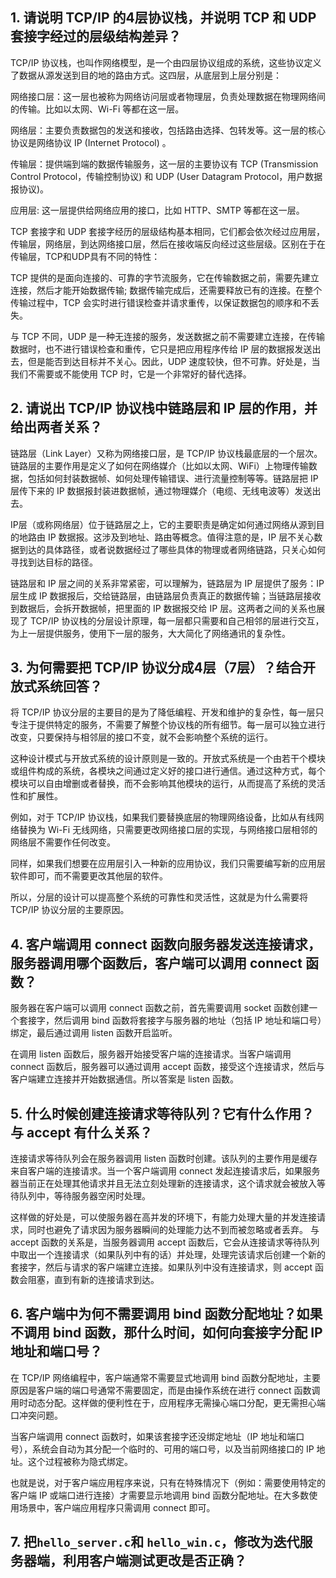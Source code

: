## 1. 请说明 TCP/IP 的4层协议栈，并说明 TCP 和 UDP 套接字经过的层级结构差异？

TCP/IP 协议栈，也叫作网络模型，是一个由四层协议组成的系统，这些协议定义了数据从源发送到目的地的路由方式。这四层，从底层到上层分别是：

网络接口层：这一层也被称为网络访问层或者物理层，负责处理数据在物理网络间的传输。比如以太网、Wi-Fi 等都在这一层。

网络层：主要负责数据包的发送和接收，包括路由选择、包转发等。这一层的核心协议是网络协议 IP (Internet Protocol) 。

传输层：提供端到端的数据传输服务，这一层的主要协议有 TCP (Transmission Control Protocol，传输控制协议) 和 UDP (User Datagram Protocol，用户数据报协议)。

应用层: 这一层提供给网络应用的接口，比如 HTTP、SMTP 等都在这一层。

TCP 套接字和 UDP 套接字经历的层级结构基本相同，它们都会依次经过应用层，传输层，网络层，到达网络接口层，然后在接收端反向经过这些层级。区别在于在传输层，TCP和UDP具有不同的特性：

TCP 提供的是面向连接的、可靠的字节流服务，它在传输数据之前，需要先建立连接，然后才能开始数据传输; 数据传输完成后，还需要释放已有的连接。在整个传输过程中，TCP 会实时进行错误检查并请求重传，以保证数据包的顺序和不丢失。

与 TCP 不同，UDP 是一种无连接的服务，发送数据之前不需要建立连接，在传输数据时，也不进行错误检查和重传，它只是把应用程序传给 IP 层的数据报发送出去，但是能否到达目标并不关心。因此，UDP 速度较快，但不可靠。好处是，当我们不需要或不能使用 TCP 时，它是一个非常好的替代选择。

## 2. 请说出 TCP/IP 协议栈中链路层和 IP 层的作用，并给出两者关系？

链路层（Link Layer）又称为网络接口层，是 TCP/IP 协议栈最底层的一个层次。链路层的主要作用是定义了如何在网络媒介（比如以太网、WiFi）上物理传输数据，包括如何封装数据帧、如何处理传输错误、进行流量控制等等。链路层把 IP 层传下来的 IP 数据报封装进数据帧，通过物理媒介（电缆、无线电波等）发送出去。

IP层（或称网络层）位于链路层之上，它的主要职责是确定如何通过网络从源到目的地路由 IP 数据报。这涉及到地址、路由等概念。值得注意的是，IP 层不关心数据到达的具体路径，或者说数据经过了哪些具体的物理或者网络链路，只关心如何寻找到达目标的路径。

链路层和 IP 层之间的关系非常紧密，可以理解为，链路层为 IP 层提供了服务：IP 层生成 IP 数据报后，交给链路层，由链路层负责真正的数据传输；当链路层接收到数据后，会拆开数据帧，把里面的 IP 数据报交给 IP 层。这两者之间的关系也展现了 TCP/IP 协议栈的分层设计原理，每一层都只需要和自己相邻的层进行交互，为上一层提供服务，使用下一层的服务，大大简化了网络通讯的复杂性。

## 3. 为何需要把 TCP/IP 协议分成4层（7层）？结合开放式系统回答？

将 TCP/IP 协议分层的主要目的是为了降低编程、开发和维护的复杂性，每一层只专注于提供特定的服务，不需要了解整个协议栈的所有细节。每一层可以独立进行改变，只要保持与相邻层的接口不变，就不会影响整个系统的运行。

这种设计模式与开放式系统的设计原则是一致的。开放式系统是一个由若干个模块或组件构成的系统，各模块之间通过定义好的接口进行通信。通过这种方式，每个模块可以自由增删或者替换，而不会影响其他模块的运行，从而提高了系统的灵活性和扩展性。

例如，对于 TCP/IP 协议栈，如果我们要替换底层的物理网络设备，比如从有线网络替换为 Wi-Fi 无线网络，只需要更改网络接口层的实现，与网络接口层相邻的网络层不需要作任何改变。

同样，如果我们想要在应用层引入一种新的应用协议，我们只需要编写新的应用层软件即可，而不需要更改其他层的软件。

所以，分层的设计可以提高整个系统的可靠性和灵活性，这就是为什么需要将 TCP/IP 协议分层的主要原因。
	
## 4. 客户端调用 connect 函数向服务器发送连接请求，服务器调用哪个函数后，客户端可以调用 connect 函数？

服务器在客户端可以调用 connect 函数之前，首先需要调用 socket 函数创建一个套接字，然后调用 bind 函数将套接字与服务器的地址（包括 IP 地址和端口号）绑定，最后通过调用 listen 函数开启监听。

在调用 listen 函数后，服务器开始接受客户端的连接请求。当客户端调用 connect 函数后，服务器可以通过调用 accept 函数，接受这个连接请求，然后与客户端建立连接并开始数据通信。所以答案是 listen 函数。
	
## 5. 什么时候创建连接请求等待队列？它有什么作用？与 accept 有什么关系？

连接请求等待队列会在服务器调用 listen 函数时创建。该队列的主要作用是缓存来自客户端的连接请求。当一个客户端调用 connect 发起连接请求后，如果服务器当前正在处理其他请求并且无法立刻处理新的连接请求，这个请求就会被放入等待队列中，等待服务器空闲时处理。

这样做的好处是，可以使服务器在高并发的环境下，有能力处理大量的并发连接请求，同时也避免了请求因为服务器瞬间的处理能力达不到而被忽略或者丢弃。
与 accept 函数的关系是，当服务器调用 accept 函数后，它会从连接请求等待队列中取出一个连接请求（如果队列中有的话）并处理，处理完该请求后创建一个新的套接字，然后与请求的客户端建立连接。如果队列中没有连接请求，则 accept 函数会阻塞，直到有新的连接请求到达。

## 6. 客户端中为何不需要调用 bind 函数分配地址？如果不调用 bind 函数，那什么时间，如何向套接字分配 IP 地址和端口号？

在 TCP/IP 网络编程中，客户端通常不需要显式地调用 bind 函数分配地址，主要原因是客户端的端口号通常不需要固定，而是由操作系统在进行 connect 函数调用时动态分配。这样做的便利性在于，应用程序无需操心端口分配，更无需担心端口冲突问题。

当客户端调用 connect 函数时，如果该套接字还没绑定地址（IP 地址和端口号），系统会自动为其分配一个临时的、可用的端口号，以及当前网络接口的 IP 地址。这个过程被称为隐式绑定。

也就是说，对于客户端应用程序来说，只有在特殊情况下（例如：需要使用特定的客户端 IP 或端口进行连接）才需要显示地调用 bind 函数分配地址。在大多数使用场景中，客户端应用程序只需调用 connect 即可。
	
## 7. 把`hello_server.c`和 `hello_win.c`，修改为迭代服务器端，利用客户端测试更改是否正确？

